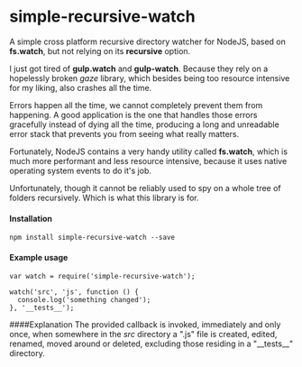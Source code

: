 # simple-recursive-watch
A simple cross platform recursive directory watcher for NodeJS, based on **fs.watch**, but not relying on its
**recursive** option.

I just got tired of **gulp.watch** and **gulp-watch**.
Because they rely on a hopelessly broken *gaze* library, which besides being too resource intensive for my liking, also
crashes all the time.

Errors happen all the time, we cannot completely prevent them from happening. A good application is the one that handles
those errors gracefully instead of dying all the time, producing a long and unreadable error stack that prevents you
from seeing what really matters.

Fortunately, NodeJS contains a very handy utility called **fs.watch**, which is much more performant and less resource
intensive, because it uses native operating system events to do it's job.

Unfortunately, though it cannot be reliably used to spy on a whole tree of folders recursively. Which is what this
library is for.

#### Installation 
    npm install simple-recursive-watch --save

#### Example usage
    var watch = require('simple-recursive-watch');
    
    watch('src', 'js', function () {
      console.log('something changed');
    }, '__tests__');

####Explanation
The provided callback is invoked, immediately and only once, when somewhere in the *src* directory a ".js" file is
created, edited, renamed, moved around or deleted, excluding those residing in a "\_\_tests\_\_" directory.